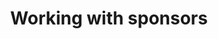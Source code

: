 ---
id: sponsors
description: Everything you need to know about working with sponsors
title: Working with sponsors
sidebar_position: 3
tags: ["people"]
---